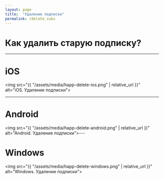 ```yaml
---
layout: page
title:  "Удаление подписки"
permalink: /delete_subs
---
```

# Как удалить старую подписку?

---

# iOS
<img src="{{ "/assets/media/happ-delete-ios.png" | relative_url }}" alt="iOS. Удаление подписки">

---

# Android
<img src="{{ "/assets/media/happ-delete-android.png" | relative_url }}" alt="Android. Удаление подписки">---

# Windows
<img src="{{ "/assets/media/happ-delete-windows.png" | relative_url }}" alt="Windows. Удаление подписки">
